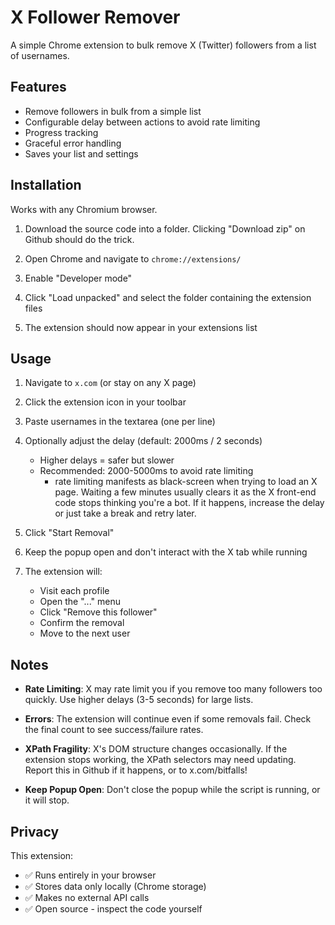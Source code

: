 # X Follower Remover

A simple Chrome extension to bulk remove X (Twitter) followers from a list of
usernames.

## Features

- Remove followers in bulk from a simple list
- Configurable delay between actions to avoid rate limiting
- Progress tracking
- Graceful error handling
- Saves your list and settings

## Installation

Works with any Chromium browser.

1. Download the source code into a folder. Clicking "Download zip" on Github should
do the trick.

2. Open Chrome and navigate to `chrome://extensions/`

3. Enable "Developer mode"

4. Click "Load unpacked" and select the folder containing the extension files

5. The extension should now appear in your extensions list

## Usage

1. Navigate to `x.com` (or stay on any X page)

2. Click the extension icon in your toolbar

3. Paste usernames in the textarea (one per line)

4. Optionally adjust the delay (default: 2000ms / 2 seconds)
   - Higher delays = safer but slower
   - Recommended: 2000-5000ms to avoid rate limiting
     - rate limiting manifests as black-screen when trying to load an X page.
       Waiting a few minutes usually clears it as the X front-end code stops
       thinking you're a bot. If it happens, increase the delay or just take a
       break and retry later.

5. Click "Start Removal"

6. Keep the popup open and don't interact with the X tab while running

7. The extension will:
   - Visit each profile
   - Open the "..." menu
   - Click "Remove this follower"
   - Confirm the removal
   - Move to the next user

## Notes

- **Rate Limiting**: X may rate limit you if you remove too many followers too
  quickly. Use higher delays (3-5 seconds) for large lists.

- **Errors**: The extension will continue even if some removals fail. Check the
  final count to see success/failure rates.

- **XPath Fragility**: X's DOM structure changes occasionally. If the extension
  stops working, the XPath selectors may need updating. Report this in Github if
  it happens, or to x.com/bitfalls!

- **Keep Popup Open**: Don't close the popup while the script is running, or it
  will stop.

## Privacy

This extension:

- ✅ Runs entirely in your browser
- ✅ Stores data only locally (Chrome storage)
- ✅ Makes no external API calls
- ✅ Open source - inspect the code yourself
